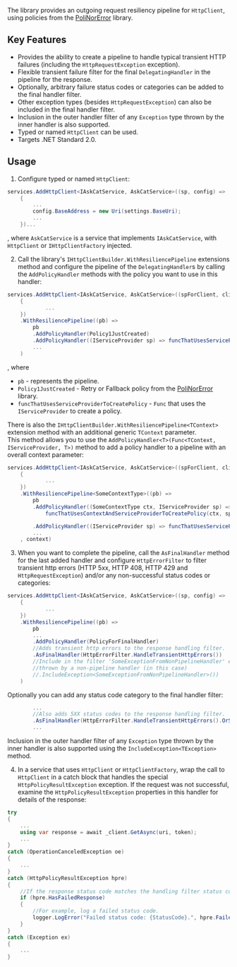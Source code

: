The library provides an outgoing request resiliency pipeline for `HttpClient`, using policies from the [PoliNorError](https://github.com/kolan72/PoliNorError) library.

## Key Features

- Provides the ability to create a pipeline to handle typical transient HTTP failures (including the `HttpRequestException` exception).  
- Flexible transient failure filter for the final `DelegatingHandler` in the pipeline for the response.  
- Optionally, arbitrary failure status codes or categories can be added to the final handler filter.  
- Other exception types (besides `HttpRequestException`) can also be included in the final handler filter.  
- Inclusion in the outer handler filter of any `Exception` type thrown by the inner handler is also supported.  
- Typed or named `HttpClient` can be used.  
- Targets .NET Standard 2.0.  

## Usage

1. Configure  typed or named `HttpClient`:
```csharp
services.AddHttpClient<IAskCatService, AskCatService>((sp, config) =>
	{
		...
		config.BaseAddress = new Uri(settings.BaseUri);
		...
	})...
```
, where `AskCatService` is a service that implements `IAskCatService`, with `HttpClient` or `IHttpClientFactory` injected.

2. Call the library's `IHttpClientBuilder.WithResiliencePipeline` extensions method and configure the pipeline of the `DelegatingHandler`s by calling the `AddPolicyHandler` methods with the policy you want to use in this handler:
```csharp
services.AddHttpClient<IAskCatService, AskCatService>((spForClient, client) =>
	{
			...
	})
	.WithResiliencePipeline((pb) => 
		pb
		.AddPolicyHandler(Policy1JustCreated)
		.AddPolicyHandler((IServiceProvider sp) => funcThatUsesServiceProviderToCreatePolicy(sp))
		...
	)
```
, where   
- `pb` - represents the pipeline.
- `Policy1JustCreated` - Retry or Fallback policy from the [PoliNorError](https://github.com/kolan72/PoliNorError) library.
- `funcThatUsesServiceProviderToCreatePolicy` - `Func` that uses the `IServiceProvider` to create a policy.  

There is also the `IHttpClientBuilder.WithResiliencePipeline<TContext>` extension method with an additional generic `TContext` parameter.  
This method allows you to use the `AddPolicyHandler<T>(Func<TContext, IServiceProvider, T>)` method to add a policy handler to a pipeline with an overall context parameter:
```csharp
services.AddHttpClient<IAskCatService, AskCatService>((spForClient, client) =>
	{
			...
	})
	.WithResiliencePipeline<SomeContextType>((pb) => 
		pb
		.AddPolicyHandler((SomeContextType ctx, IServiceProvider sp) => 
			funcThatUsesContextAndServiceProviderToCreatePolicy(ctx, sp))

		.AddPolicyHandler((IServiceProvider sp) => funcThatUsesServiceProviderToCreatePolicy(sp))
		...
	, context)
```
3. When you want to complete the pipeline, call the `AsFinalHandler` method for the last added handler and configure `HttpErrorFilter` to filter transient http errors (HTTP 5xx, HTTP 408, HTTP 429 and `HttpRequestException`) and/or any non-successful status codes or categories:
```csharp
services.AddHttpClient<IAskCatService, AskCatService>((sp, config) =>
	{
			...
	})
	.WithResiliencePipeline((pb) => 
		pb
		...
		.AddPolicyHandler(PolicyForFinalHandler)
		//Adds transient http errors to the response handling filter.
		.AsFinalHandler(HttpErrorFilter.HandleTransientHttpErrors())
		//Include in the filter 'SomeExceptionFromNonPipelineHandler' exceptions 
		//thrown by a non-pipeline handler (in this case)
		//.IncludeException<SomeExceptionFromNonPipelineHandler>())
	)
```
Optionally you can add any status code category to the final handler filter:
```csharp
		...
		//Also adds 5XX status codes to the response handling filter.
		.AsFinalHandler(HttpErrorFilter.HandleTransientHttpErrors().OrServerError())
		...

```
Inclusion in the outer handler filter of any `Exception` type thrown by the inner handler is also supported using the `IncludeException<TException>` method.  

4. In a service that uses `HttpClient` or `HttpClientFactory`, wrap the call to `HttpClient` in a catch block that handles the special `HttpPolicyResultException` exception. 
If the request was not successful, examine the `HttpPolicyResultException` properties in this handler for details of the response:
```csharp
try
{
	...
	using var response = await _client.GetAsync(uri, token);
	...
}
catch (OperationCanceledException oe)
{
	...
}
catch (HttpPolicyResultException hpre)
{
	//If the response status code matches the handling filter status code:
	if (hpre.HasFailedResponse)
	{
		//For example, log a failed status code.
		logger.LogError("Failed status code: {StatusCode}.", hpre.FailedResponseData.StatusCode);
	}
}
catch (Exception ex)
{
	...
}
```


